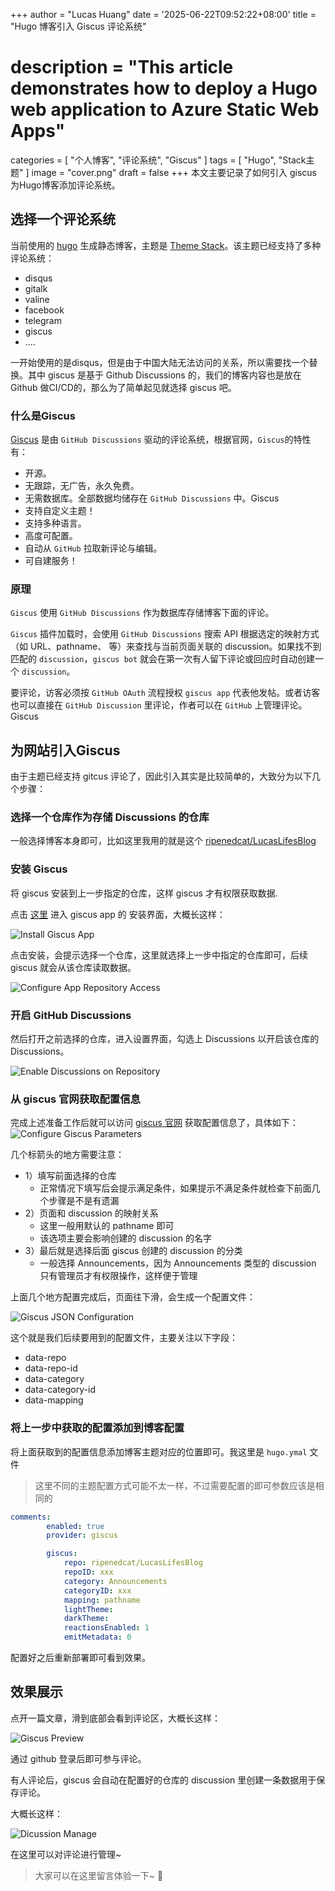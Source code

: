 +++
author = "Lucas Huang"
date = '2025-06-22T09:52:22+08:00'
title = "Hugo 博客引入 Giscus 评论系统"
# description = "This article demonstrates how to deploy a Hugo web application to Azure Static Web Apps"
categories = [
    "个人博客",
    "评论系统",
    "Giscus"
]
tags = [
    "Hugo",
    "Stack主题"
]
image = "cover.png"
draft = false
+++
本文主要记录了如何引入 giscus 为Hugo博客添加评论系统。

## 选择一个评论系统

当前使用的 [hugo](https://github.com/gohugoio/hugo) 生成静态博客，主题是 [Theme Stack](https://github.com/CaiJimmy/hugo-theme-stack)。该主题已经支持了多种评论系统：

- disqus
- gitalk
- valine
- facebook
- telegram
- giscus
- ….

一开始使用的是disqus，但是由于中国大陆无法访问的关系，所以需要找一个替换。其中 giscus 是基于 Github Discussions 的，我们的博客内容也是放在 Github 做CI/CD的，那么为了简单起见就选择 giscus 吧。

### 什么是Giscus
[Giscus](https://link.juejin.cn/?target=https%3A%2F%2Fgiscus.app%2F) 是由 `GitHub Discussions` 驱动的评论系统，根据官网，`Giscus`的特性有：

- 开源。
- 无跟踪，无广告，永久免费。
- 无需数据库。全部数据均储存在 `GitHub Discussions` 中。Giscus
- 支持自定义主题！
- 支持多种语言。
- 高度可配置。
- 自动从 `GitHub` 拉取新评论与编辑。
- 可自建服务！

### 原理
`Giscus` 使用 `GitHub Discussions` 作为数据库存储博客下面的评论。

`Giscus` 插件加载时，会使用 `GitHub Discussions` 搜索 API 根据选定的映射方式（如 URL、pathname、 等）来查找与当前页面关联的 discussion。如果找不到匹配的 `discussion`，`giscus bot` 就会在第一次有人留下评论或回应时自动创建一个 `discussion`。

要评论，访客必须按 `GitHub OAuth` 流程授权 `giscus app` 代表他发帖。或者访客也可以直接在 `GitHub Discussion` 里评论，作者可以在 `GitHub` 上管理评论。
Giscus
## 为网站引入Giscus

由于主题已经支持 gitcus 评论了，因此引入其实是比较简单的，大致分为以下几个步骤：


### 选择一个仓库作为存储 Discussions 的仓库
一般选择博客本身即可，比如这里我用的就是这个 [ripenedcat/LucasLifesBlog](https://github.com/ripenedcat/LucasLifesBlog)

### 安装 Giscus
将 giscus 安装到上一步指定的仓库，这样 giscus 才有权限获取数据.

点击 [这里](https://github.com/apps/giscus) 进入 giscus app 的 安装界面，大概长这样：

![Install Giscus App](Install-Giscus-App.png)

点击安装，会提示选择一个仓库，这里就选择上一步中指定的仓库即可，后续 giscus 就会从该仓库读取数据。

![Configure App Repository Access](Configure-App-Repository-Access.png)

### 开启 GitHub Discussions

然后打开之前选择的仓库，进入设置界面，勾选上 Discussions 以开启该仓库的 Discussions。

![Enable Discussions on Repository](Enable-Discussions-on-Repository.png)

### 从 giscus 官网获取配置信息
完成上述准备工作后就可以访问 [giscus 官网](https://giscus.app/zh-CN) 获取配置信息了，具体如下：
![Configure Giscus Parameters](Configure-Giscus-Parameters.png)

几个标箭头的地方需要注意：

- 1）填写前面选择的仓库
    - 正常情况下填写后会提示满足条件，如果提示不满足条件就检查下前面几个步骤是不是有遗漏
- 2）页面和 discussion 的映射关系
    - 这里一般用默认的 pathname 即可
    - 该选项主要会影响创建的 discussion 的名字
- 3）最后就是选择后面 giscus 创建的 discussion 的分类
    - 一般选择 Announcements，因为 Announcements 类型的 discussion 只有管理员才有权限操作，这样便于管理

上面几个地方配置完成后，页面往下滑，会生成一个配置文件：

![Giscus JSON Configuration](Giscus-JSON-Configuration.png)

这个就是我们后续要用到的配置文件，主要关注以下字段：

- data-repo
- data-repo-id
- data-category
- data-category-id
- data-mapping

### 将上一步中获取的配置添加到博客配置

将上面获取到的配置信息添加博客主题对应的位置即可。我这里是 `hugo.ymal` 文件

> 这里不同的主题配置方式可能不太一样，不过需要配置的即可参数应该是相同的

```yaml
comments:
        enabled: true
        provider: giscus

        giscus:
            repo: ripenedcat/LucasLifesBlog
            repoID: xxx
            category: Announcements
            categoryID: xxx
            mapping: pathname
            lightTheme:
            darkTheme:
            reactionsEnabled: 1
            emitMetadata: 0
```

配置好之后重新部署即可看到效果。

## 效果展示

点开一篇文章，滑到底部会看到评论区，大概长这样：

![Giscus Preview](Giscus-Preview.png)

通过 github 登录后即可参与评论。

有人评论后，giscus 会自动在配置好的仓库的 discussion 里创建一条数据用于保存评论。

大概长这样：

![Dicussion Manage](Dicussion-Manage.png)

在这里可以对评论进行管理~

> 大家可以在这里留言体验一下~ 👻


